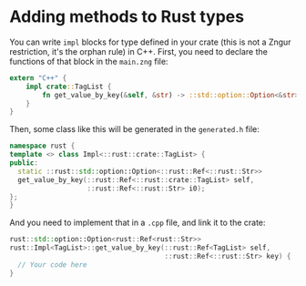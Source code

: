 # Adding methods to Rust types

You can write `impl` blocks for type defined in your crate (this is not a Zngur restriction, it's the orphan rule) in C++. First, you need to
declare the functions of that block in the `main.zng` file:

```Rust
extern "C++" {
    impl crate::TagList {
        fn get_value_by_key(&self, &str) -> ::std::option::Option<&str>;
    }
}
```

Then, some class like this will be generated in the `generated.h` file:

```C++
namespace rust {
template <> class Impl<::rust::crate::TagList> {
public:
  static ::rust::std::option::Option<::rust::Ref<::rust::Str>>
  get_value_by_key(::rust::Ref<::rust::crate::TagList> self,
                   ::rust::Ref<::rust::Str> i0);
};
}
```

And you need to implement that in a `.cpp` file, and link it to the crate:

```C++
rust::std::option::Option<rust::Ref<rust::Str>>
rust::Impl<TagList>::get_value_by_key(::rust::Ref<TagList> self,
                                      ::rust::Ref<::rust::Str> key) {
  // Your code here
}
```
